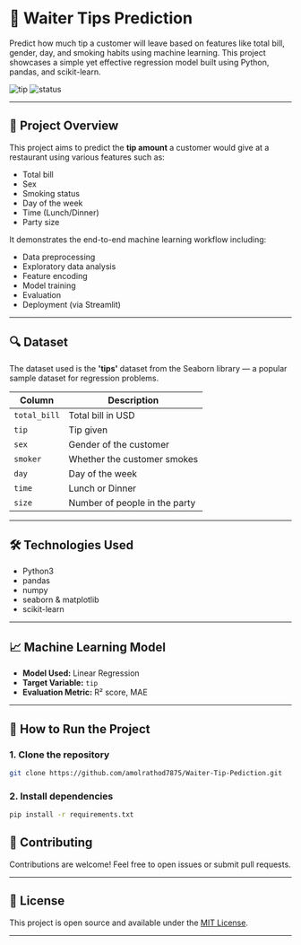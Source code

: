 
# 🧮 Waiter Tips Prediction

Predict how much tip a customer will leave based on features like total bill, gender, day, and smoking habits using machine learning. This project showcases a simple yet effective regression model built using Python, pandas, and scikit-learn.

![tip](https://img.shields.io/badge/ML-Regression-blue) ![status](https://img.shields.io/badge/Status-Completed-brightgreen)

---

## 📌 Project Overview

This project aims to predict the **tip amount** a customer would give at a restaurant using various features such as:

* Total bill
* Sex
* Smoking status
* Day of the week
* Time (Lunch/Dinner)
* Party size

It demonstrates the end-to-end machine learning workflow including:

* Data preprocessing
* Exploratory data analysis
* Feature encoding
* Model training
* Evaluation
* Deployment (via Streamlit)

---

## 🔍 Dataset

The dataset used is the **'tips'** dataset from the Seaborn library — a popular sample dataset for regression problems.

| Column       | Description                   |
| ------------ | ----------------------------- |
| `total_bill` | Total bill in USD             |
| `tip`        | Tip given                     |
| `sex`        | Gender of the customer        |
| `smoker`     | Whether the customer smokes   |
| `day`        | Day of the week               |
| `time`       | Lunch or Dinner               |
| `size`       | Number of people in the party |

---

## 🛠️ Technologies Used

* Python3
* pandas
* numpy
* seaborn & matplotlib
* scikit-learn

---

## 📈 Machine Learning Model

* **Model Used:** Linear Regression
* **Target Variable:** `tip`
* **Evaluation Metric:** R² score, MAE

---

## 🚀 How to Run the Project

### 1. Clone the repository

```bash
git clone https://github.com/amolrathod7875/Waiter-Tip-Pediction.git
```

### 2. Install dependencies

```bash
pip install -r requirements.txt
```


## 🤝 Contributing

Contributions are welcome! Feel free to open issues or submit pull requests.

---

## 📜 License

This project is open source and available under the [MIT License](LICENSE).

---

